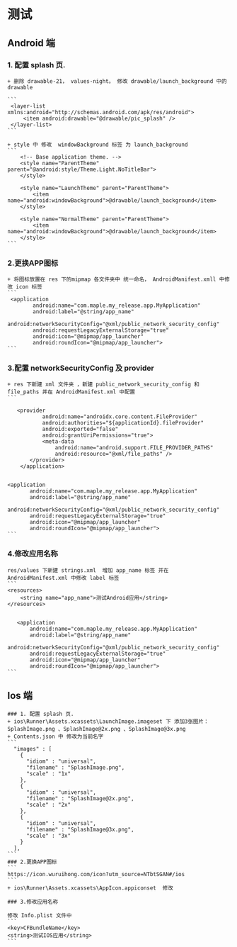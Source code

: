 # 测试

## Android 端
### 1. 配置 splash 页.
    + 删除 drawable-21， values-night。 修改 drawable/launch_background 中的 drawable

    ```
     <layer-list xmlns:android="http://schemas.android.com/apk/res/android">
         <item android:drawable="@drawable/pic_splash" />
     </layer-list>
    ```

    + style 中 修改  windowBackground 标签 为 launch_background
    ```
        <!-- Base application theme. -->
        <style name="ParentTheme" parent="@android:style/Theme.Light.NoTitleBar">
        </style>

        <style name="LaunchTheme" parent="ParentTheme">
            <item name="android:windowBackground">@drawable/launch_background</item>
        </style>

        <style name="NormalTheme" parent="ParentTheme">
            <item name="android:windowBackground">@drawable/launch_background</item>
        </style>
    ```

### 2.更换APP图标
    + 将图标放置在 res 下的mipmap 各文件夹中 统一命名， AndroidManifest.xmll 中修改 icon 标签
    ```
     <application
            android:name="com.maple.my_release.app.MyApplication"
            android:label="@string/app_name"
            android:networkSecurityConfig="@xml/public_network_security_config"
            android:requestLegacyExternalStorage="true"
            android:icon="@mipmap/app_launcher"
            android:roundIcon="@mipmap/app_launcher">
    ```
### 3.配置 networkSecurityConfig 及 provider
    + res 下新建 xml 文件夹 ，新建 public_network_security_config 和 file_paths 并在 AndroidManifest.xml 中配置
    ```

       <provider
               android:name="androidx.core.content.FileProvider"
               android:authorities="${applicationId}.fileProvider"
               android:exported="false"
               android:grantUriPermissions="true">
               <meta-data
                   android:name="android.support.FILE_PROVIDER_PATHS"
                   android:resource="@xml/file_paths" />
           </provider>
        </application>


    <application
           android:name="com.maple.my_release.app.MyApplication"
           android:label="@string/app_name"
           android:networkSecurityConfig="@xml/public_network_security_config"
           android:requestLegacyExternalStorage="true"
           android:icon="@mipmap/app_launcher"
           android:roundIcon="@mipmap/app_launcher">
    ```
### 4.修改应用名称
    res/values 下新建 strings.xml  增加 app_name 标签 并在 AndroidManifest.xml 中修改 label 标签
    ```
    <resources>
        <string name="app_name">测试Android应用</string>
    </resources>


       <application
           android:name="com.maple.my_release.app.MyApplication"
           android:label="@string/app_name"
           android:networkSecurityConfig="@xml/public_network_security_config"
           android:requestLegacyExternalStorage="true"
           android:icon="@mipmap/app_launcher"
           android:roundIcon="@mipmap/app_launcher">
    ```


## Ios 端
    ### 1. 配置 splash 页.
    + ios\Runner\Assets.xcassets\LaunchImage.imageset 下 添加3张图片： SplashImage.png 、SplashImage@2x.png 、SplashImage@3x.png
    + Contents.json 中 修改为当前名字
    ```
      "images" : [
        {
          "idiom" : "universal",
          "filename" : "SplashImage.png",
          "scale" : "1x"
        },
        {
          "idiom" : "universal",
          "filename" : "SplashImage@2x.png",
          "scale" : "2x"
        },
        {
          "idiom" : "universal",
          "filename" : "SplashImage@3x.png",
          "scale" : "3x"
        }
      ],
    ```
    ### 2.更换APP图标
    ```
    https://icon.wuruihong.com/icon?utm_source=NTbtSGAN#/ios
    ```
    + ios\Runner\Assets.xcassets\AppIcon.appiconset  修改

    ### 3.修改应用名称

    修改 Info.plist 文件中
    ```
    <key>CFBundleName</key>
    <string>测试IOS应用</string>
    ```


